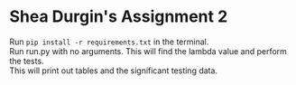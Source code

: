 # Shea Durgin's Assignment 2
Run `pip install -r requirements.txt` in the terminal.  
Run run.py with no arguments. This will find the lambda value and perform the tests.  
This will print out tables and the significant testing data.  